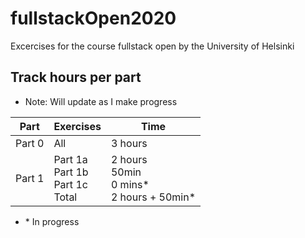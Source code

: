 # fullstackOpen2020

Excercises for the course fullstack open by the University of Helsinki

## Track hours per part

-   Note: Will update as I make progress

| Part   | Exercises                              | Time                                              |
| ------ | -------------------------------------- | ------------------------------------------------- |
| Part 0 | All                                    | 3 hours                                           |
| Part 1 | Part 1a<br>Part 1b<br>Part 1c<br>Total | 2 hours<br>50min<br>0 mins\*<br>2 hours + 50min\* |

-   \* In progress
